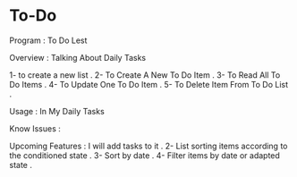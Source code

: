 # To-Do
Program : To Do Lest


Overview : Talking About Daily Tasks

1- to create a new list .
2- To Create A New To Do Item .
3- To Read All To Do Items .
4- To Update One To Do Item .
5- To Delete Item From To Do List .


Usage : In My Daily Tasks

Know Issues : 

Upcoming Features : 
I will add tasks to it .
2- List sorting items according to the conditioned state .
3- Sort by date .
4- Filter items by date or adapted state .
